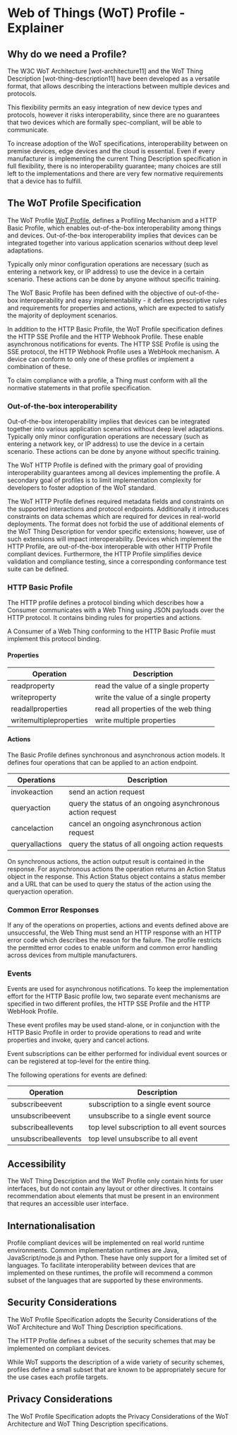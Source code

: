 # Web of Things (WoT) Profile - Explainer

## Why do we need a Profile? 

The W3C WoT Architecture [wot-architecture11] and the WoT Thing Description [wot-thing-description11] have been developed as a versatile format, that allows describing the interactions between multiple devices and protocols.

This flexibility permits an easy integration of new device types and protocols, however it risks interoperability, since there are no guarantees that two devices which are formally spec-compliant, will be able to communicate.

To increase adoption of the WoT specifications, interoperability between on premise devices, edge devices and the cloud is essential. Even if every manufacturer is implementing the current Thing Description specification in full flexibility, there is no interoperability guarantee; many choices are still left to the implementations and there are very few normative requirements that a device has to fulfill.

## The WoT Profile Specification

The WoT Profile 
<a href="https://w3c.github.io/wot-profile/">WoT Profile</a>, 
defines a Profiling Mechanism and a HTTP Basic Profile,
which enables out-of-the-box interoperability among things and devices.
Out-of-the-box interoperability implies that devices can be integrated together
into various application scenarios without deep level adaptations.

Typically only minor configuration operations are necessary
(such as entering a network key, or IP address) to use the device in a certain scenario.
These actions can be done by anyone without specific training.

The WoT Basic Profile has been defined with the objective of out-of-the-box interoperability and easy implementability - it defines prescriptive rules and requirements for properties and actions, which are expected to satisfy the majority of deployment scenarios.

In addition to the HTTP Basic Profile, the WoT Profile specification defines the HTTP SSE Profile 
and the HTTP Webhook Profile. These enable asynchronous notifications for events.
The HTTP SSE Profile is using the SSE protocol, the HTTP Webhook Profile 
uses a WebHook mechanism. A device can conform to only one of these profiles or implement a combination of these. 

To claim compliance with a profile, a Thing must conform with all the normative statements in that profile specification.

### Out-of-the-box interoperability

Out-of-the-box interoperability implies that devices can be integrated together into various application scenarios without deep level adaptations. Typically only minor configuration operations are necessary (such as entering a network key, or IP address) to use the device in a certain scenario. These actions can be done by anyone without specific training.

The WoT HTTP Profile is defined with the primary goal of providing interoperability guarantees among all devices implementing the profile. A secondary goal of profiles is to limit implementation complexity for developers to foster adoption of the WoT standard.

 The WoT HTTP Profile defines required metadata fields and constraints on the supported interactions and protocol endpoints. Additionally it introduces constraints on data schemas which are required for devices in real-world deployments.
The format does not forbid the use of additional elements of the WoT Thing Description for vendor specific extensions; however, use of such extensions will impact interoperability.
Devices which implement the HTTP Profile, are out-of-the-box interoperable with other HTTP Profile compliant devices.
Furthermore, the HTTP Profile simplifies device validation and compliance testing, since a corresponding conformance test suite can be defined.

### HTTP Basic Profile
The HTTP profile defines a protocol binding which describes how a Consumer communicates with a Web Thing using JSON payloads over the HTTP protocol. It contains binding rules for properties and actions.

A Consumer of  a Web Thing conforming to the HTTP Basic Profile must implement this protocol binding.

#### Properties

|   Operation  | Description                        |
| ------------- | --------------------- |
| readproperty |  read the value of a single property |
| writeproperty | write the value of a single property |
| readallproperties  | read all properties of the web thing |
|  writemultipleproperties | write multiple properties |

#### Actions

 The Basic Profile defines synchronous and asynchronous action models. 
 It defines four operations that can be applied to an action endpoint.

|   Operations    | Description                     |
| --------------- | --------------------- |
| invokeaction    | send an action request |
| queryaction     | query the status of an ongoing asynchronous action request |
| cancelaction    | cancel an ongoing asynchronous action request |
| queryallactions | query the status of all ongoing action requests |

On synchronous actions, the action output result is contained in the response. 
For asynchronous actions the operation returns an Action Status object in the response. 
This Action Status object contains a status member and a URL that can be used 
to query the status of the action using the queryaction operation.

### Common Error Responses
If any of the operations on properties, actions and events defined above are unsuccessful, the Web Thing must send an HTTP response with an HTTP error code which describes the reason for the failure. The profile restricts the permitted error codes to enable uniform and common error handling across devices from multiple manufacturers.

### Events

Events are used for asynchronous notifications. To keep the implementation effort for the HTTP Basic profile low, two separate event mechanisms are specified in two different profiles, the HTTP SSE Profile and the HTTP WebHook Profile.

These event profiles may be used stand-alone, or in conjunction with the HTTP Basic Profile 
in order to provide operations to read and write properties and invoke, query and cancel actions.

Event subscriptions can be either performed for individual event sources or can be registered at top-level for the entire thing.

The following operations for events are defined:

|   Operation  | Description                        |
| ------------- | --------------------- |
|subscribeevent  | 	subscription to a single event source |
|unsubscribeevent |	unsubscribe to a single event source |
|subscribeallevents	 | top level subscription to all event sources |
|unsubscribeallevents |	top level unsubscribe to all event |sources |

## Accessibility

The WoT Thing Description and the WoT Profile only contain hints for user interfaces, but do not contain any layout or other directives.
It contains recommendation about elements that must be present in an environment that requres an accessible user interface.

## Internationalisation

Profile compliant devices will be implemented on real world runtime environments. Common implementation runtimes are Java, JavaScript/node.js and Python. 
These have only support for a limited set of languages. To facilitate interoperability between devices that are implemented on these runtimes, the profile will recommend a common subset of the languages that are supported by these environments.  

## Security Considerations

The WoT Profile Specification adopts the Security Considerations of the WoT Architecture and WoT Thing Description specifications.  

The HTTP Profile defines a subset of the security schemes that may be implemented on compliant devices.

While WoT supports the description of a wide variety of security schemes, profiles define a small subset that are known to be appropriately secure for the use cases each profile targets.

## Privacy Considerations

The WoT Profile Specification adopts the Privacy Considerations of the WoT Architecture and WoT Thing Description specifications.  
